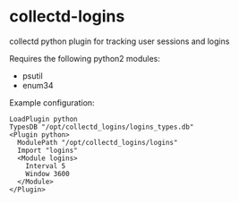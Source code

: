 # collectd-logins
collectd python plugin for tracking user sessions and logins

Requires the following python2 modules: 
 - psutil
 - enum34

Example configuration:
```
LoadPlugin python
TypesDB "/opt/collectd_logins/logins_types.db"
<Plugin python>
  ModulePath "/opt/collectd_logins/logins"
  Import "logins"
  <Module logins>
    Interval 5
    Window 3600
  </Module>
</Plugin>
```
